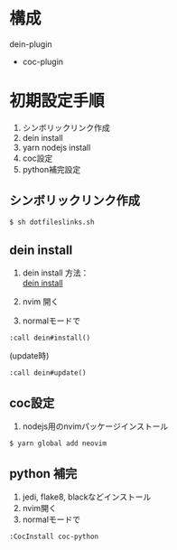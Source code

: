 # 構成
dein-plugin
 - coc-plugin

# 初期設定手順
1. シンボリックリンク作成
1. dein install
1. yarn nodejs install
1. coc設定
1. python補完設定

## シンボリックリンク作成

```bash
$ sh dotfileslinks.sh
```

## dein install
1. dein install 方法：  
[dein install](https://github.com/Shougo/dein.vim)

1. nvim 開く
1. normalモードで
```
:call dein#install()
```

(update時)
```
:call dein#update()
```

## coc設定
1. nodejs用のnvimパッケージインストール
```
$ yarn global add neovim
```

## python 補完
1. jedi, flake8, blackなどインストール
1. nvim開く
1. normalモードで
```
:CocInstall coc-python
```
